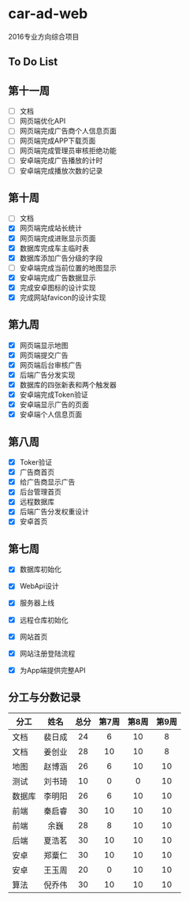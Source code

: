 # car-ad-web

2016专业方向综合项目

## To Do List

## 第十一周
- [ ] 文档
- [ ] 网页端优化API
- [ ] 网页端完成广告商个人信息页面
- [ ] 网页端完成APP下载页面
- [ ] 网页端完成管理员审核拒绝功能
- [ ] 安卓端完成广告播放的计时
- [ ] 安卓端完成播放次数的记录 

## 第十周
- [ ] 文档
- [x] 网页端完成站长统计
- [x] 网页端完成进账显示页面
- [x] 数据库完成车主临时表
- [x] 数据库添加广告分级的字段
- [ ] 安卓端完成当前位置的地图显示
- [x] 安卓端完成广告数据显示
- [x] 完成安卓图标的设计实现
- [x] 完成网站favicon的设计实现

## 第九周
- [x] 网页端显示地图
- [x] 网页端提交广告 
- [x] 网页端后台审核广告
- [x] 后端广告分发实现 
- [x] 数据库的四张新表和两个触发器
- [x] 安卓端完成Token验证
- [x] 安卓端显示广告的页面
- [x] 安卓端个人信息页面

## 第八周
- [x] Toker验证
- [x] 广告商首页
- [x] 给广告商显示广告
- [x] 后台管理首页
- [x] 远程数据库
- [x] 后端广告分发权重设计
- [x] 安卓首页

## 第七周
- [x] 数据库初始化
- [x] WebApi设计
- [x] 服务器上线
- [x] 远程仓库初始化
- [x] 网站首页
- [x] 网站注册登陆流程
- [x] 为App端提供完整API



## 分工与分数记录

|分工  |姓名   |总分  |第7周|第8周|第9周|
|------|:-----:|:----:|:--:|:---:|:---:|
|文档  |裴日成 |24    |6   |10   |8    |
|文档  |姜创业 |28    |10  |10   |8    | 
|地图  |赵博涵 |26    |6   |10   |10   |
|测试  |刘书琦 |10    |0   |0    |10   | 
|数据库|李明阳 |26    |6   |10   |10   | 
|前端  |秦启睿 |30    |10  |10   |10   | 
|前端  |余巍   |28    |8   |10   |10   | 
|后端  |夏浩茗 |30    |10  |10   |10   | 
|安卓  |郑粟仁 |30    |10  |10   |10   | 
|安卓  |王玉周 |20    |0   |10   |10   | 
|算法  |倪乔伟 |30    |10  |10   |10   | 
